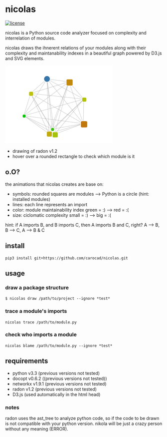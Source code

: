 # nicolas
[![license](https://img.shields.io/badge/license-Apache%202.0-blue.svg)](LICENSE)

nicolas is a Python source code analyzer focused on complexity and interrelation of modules.

nicolas draws the ihnerent relations of your modules along with their complexity and maintanability indexes in a beautiful graph powered by D3.js and SVG elements.

![radon drawing made by nicolas](radon_art.png)
- drawing of radon v1.2
- hover over a rounded rectangle to check which module is it

## o.O?
the animations that nicolas creates are base on:
* symbols: rounded squares are modules --> Python is a circle (hint: installed modules)
* lines: each line represents an import
* color: module maintainability index   green = :) --> red = :(
* size: ciclomatic complexity           small = :) --> big = :(

hint: if A imports B, and B imports C, then A imports B and C, right? 
        A --> B, B --> C, A --> B & C

## install
```
pip3 install git+https://github.com/carocad/nicolas.git
```
## usage
### draw a package structure
```
$ nicolas draw /path/to/project --ignore *test*
```
### trace a module's imports
```
nicolas trace /path/to/module.py
```
### check who imports a module
```
nicolas blame /path/to/module.py --ignore *test*
```

## requirements
* python v3.3 (previous versions not tested)
* docopt v0.6.2 ((previous versions not tested))
* networkx v1.9.1 (previous versions not tested)
* radon v1.2 (previous versions not tested)
* D3.js (used automatically in the html head)

### notes
radon uses the ast_tree to analyze python code, so if the code to be drawn is not compatible with your python version. nikola will be just a crazy person without any meaning (ERROR).

